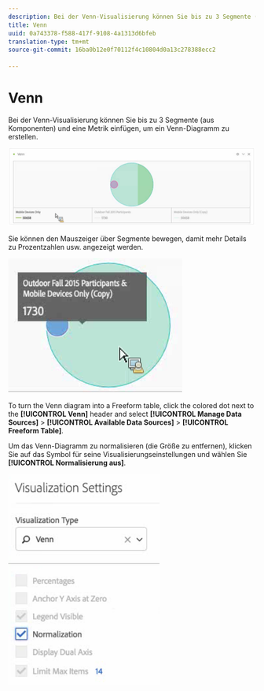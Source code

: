 ```yaml
---
description: Bei der Venn-Visualisierung können Sie bis zu 3 Segmente (aus Komponenten) und eine Metrik einfügen, um ein Venn-Diagramm zu erstellen.
title: Venn
uuid: 0a743378-f588-417f-9108-4a1313d6bfeb
translation-type: tm+mt
source-git-commit: 16ba0b12e0f70112f4c10804d0a13c278388ecc2

---
```



# Venn

Bei der Venn-Visualisierung können Sie bis zu 3 Segmente (aus Komponenten) und eine Metrik einfügen, um ein Venn-Diagramm zu erstellen.

![](assets/venn.png)

Sie können den Mauszeiger über Segmente bewegen, damit mehr Details zu Prozentzahlen usw. angezeigt werden.

![](assets/venn_hover.png)

To turn the Venn diagram into a Freeform table, click the colored dot next to the **[!UICONTROL Venn]** header and select **[!UICONTROL Manage Data Sources]** &gt; **[!UICONTROL Available Data Sources]** &gt; **[!UICONTROL Freeform Table]**.

Um das Venn-Diagramm zu normalisieren (die Größe zu entfernen), klicken Sie auf das Symbol für seine Visualisierungseinstellungen und wählen Sie **[!UICONTROL Normalisierung aus]**.

![](assets/normalization.png)

